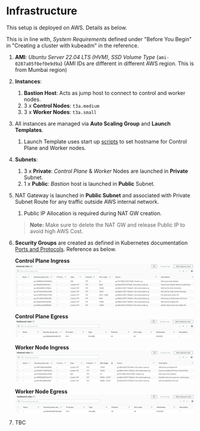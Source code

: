 # Infrastructure
This setup is deployed on AWS. Details as below.

This is in line with, _System Requirements_ defined under "Before You Begin" in "Creating a cluster with kubeadm" 
in the reference.

1. **AMI**: _Ubuntu Server 22.04 LTS (HVM), SSD Volume Type_ (`ami-0287a05f0ef0e9d9a`) (AMI IDs are different in different AWS region. This is from Mumbai region)
2. **Instances**:
   1. **Bastion Host**: Acts as jump host to connect to control and worker nodes.
   2. 3 x **Control Nodes**: `t3a.medium`
   3. 3 x **Worker Nodes**: `t3a.small`
3. All instances are managed via **Auto Scaling Group** and **Launch Templates**.
   1. Launch Template uses start up [scripts](scripts) to set hostname for Control Plane and Worker nodes.
4. **Subnets**:
   1. 3 x **Private**: _Control Plane_ & _Worker_ Nodes are launched in **Private** Subnet.
   2. 1 x **Public**: _Bastion_ host is launched in **Public** Subnet.
5. NAT Gateway is launched in **Public Subnet** and associated with Private Subnet Route for any traffic outside AWS internal network.
   1. Public IP Allocation is required during NAT GW creation.
   > **Note:** Make sure to delete the NAT GW and release Public IP to avoid high AWS Cost.

6. **Security Groups** are created as defined in Kubernetes documentation [Ports and Protocols](https://kubernetes.io/docs/reference/networking/ports-and-protocols/). Reference as below.
   
   **Control Plane Ingress**
   ![control plane ingress](../media/control_plane_ingress.png)

   **Control Plane Egress**
   ![control plane egress](../media/control_plane_egress.png)

   **Worker Node Ingress**
   ![worker node ingress](../media/worker_node_ingress.png)

   **Worker Node Egress**
   ![worker node egress](../media/worker_node_egress.png)

7. TBC